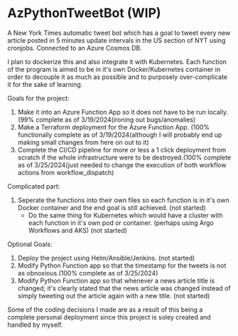 # AzPythonTweetBot (WIP)
A New York Times automatic tweet bot which has a goal to tweet every new article posted in 5 minutes update intervals in the US section of NYT using cronjobs. Connected to an Azure Cosmos DB.

I plan to dockerize this and also integrate it with Kubernetes. Each function of the program is aimed to be in it's own Docker/Kubernetes container in order to decouple it as much as possible and to purposely over-complicate it for the sake of learning.

Goals for the project:
1. Make it into an Azure Function App so it does not have to be run locally.(99% complete as of 3/19/2024(ironing out bugs/anomalies)
2. Make a Terraform deployment for the Azure Function App. (100% functionally complete as of 3/19/2024(although I will probably end up making small changes from here on out to it)
3. Complete the CI/CD pipeline for more or less a 1 click deployment from scratch if the whole infrastructure were to be destroyed.(100% complete as of 3/25/2024(just needed to change the execution of both workflow actions from workflow_dispatch)

Complicated part:
1. Seperate the functions into their own files so each function is in it's own Docker container and the end goal is still achieved. (not started)
   - Do the same thing for Kubernetes which would have a cluster with each function in it's own pod or container. (perhaps using Argo Workflows and AKS)  (not started)


Optional Goals:
1. Deploy the project using Helm/Ansible/Jenkins. (not started)
2. Modify Python Function app so that the timestamp for the tweets is not as obnoxious.(100% complete as of 3/25/2024)
3. Modify Python Function app so that whenever a news article title is changed; it's clearly stated that the news article was changed instead of simply tweeting out the article again with a new title. (not started)

Some of the coding decisions I made are as a result of this being a complete personal deployment since this project is soley created and handled by myself.
